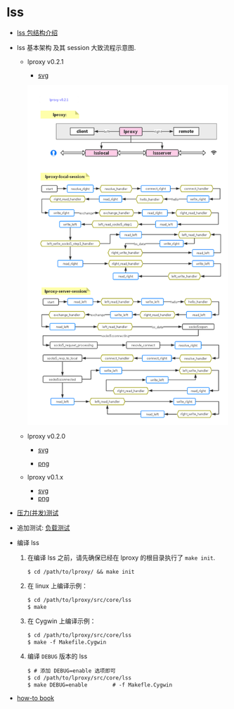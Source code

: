 # lss

* [lss 包结构介绍](./pack.md)

* lss 基本架构 及其 session 大致流程示意图.

	* lproxy v0.2.1

		* [svg](./lproxy_v0.2.1.svg)

		![lproxy](./lproxy_v0.2.1.png)

	* lproxy v0.2.0

		* [svg](./lproxy_v0.2.0.svg)

		* [png](./lproxy_v0.2.0.png)
	
	* lproxy v0.1.x

		* [svg](./lproxy_v0.1.x.svg)
		* [png](./lproxy_v0.1.x.png)

* [压力(并发)测试](./StressTesting.md)

* 追加测试: [负载测试](./LoadTesting.md)

* 编译 lss

	1. 在编译 lss 之前，请先确保已经在 lproxy 的根目录执行了 `make init`.

		```shell
		$ cd /path/to/lproxy/ && make init
		```

	2. 在 linux 上编译示例：

		```shell
		$ cd /path/to/lproxy/src/core/lss
		$ make
		```

	3. 在 Cygwin 上编译示例：

		```shell
		$ cd /path/to/lproxy/src/core/lss
		$ make -f Makefile.Cygwin
		```

	4. 编译 `DEBUG` 版本的 lss

		```shell
		$ # 添加 DEBUG=enable 选项即可
		$ cd /path/to/lproxy/src/core/lss
		$ make DEBUG=enable        # -f Makefle.Cygwin
		```
* [how-to book](../../src/core/lss/HOWTO)